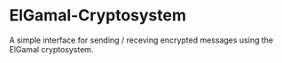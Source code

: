 # ElGamal-Cryptosystem
A simple interface for sending / receving encrypted messages using the ElGamal cryptosystem.
